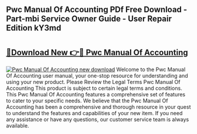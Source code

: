 ## Pwc Manual Of Accounting PDf Free Download - Part-mbi Service Owner Guide - User Repair Edition kY3md

# <h2><a href="http://cf15107.oget.top/?id=Pwc+Manual+Of+Accounting">🔗Download New 👉🔴 Pwc Manual Of Accounting</a></h2>

[![Pwc Manual Of Accounting new download](https://i.imgur.com/5g1atiW.png)](http://cf15107.oget.top/?id=Pwc+Manual+Of+Accounting)
Welcome to the Pwc Manual Of Accounting user manual, your one-stop resource for understanding and using your new product. Please Review the Legal Terms Pwc Manual Of Accounting This product is subject to certain legal terms and conditions. This Pwc Manual Of Accounting features a comprehensive set of features to cater to your specific needs. We believe that the Pwc Manual Of Accounting has been a comprehensive and thorough resource in your quest to understand the features and capabilities of your new item. If you need any assistance or have any questions, our customer service team is always available.

